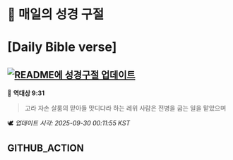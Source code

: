 # 🙏 매일의 성경 구절
# [Daily Bible verse]
## [![README에 성경구절 업데이트](https://github.com/DONGSUKA/first_test/actions/workflows/update-readme-bible.yml/badge.svg)](https://github.com/DONGSUKA/first_test/actions/workflows/update-readme-bible.yml)
<!-- START_BIBLE_VERSE -->
📖 **역대상 9:31**
> 고라 자손 살룸의 맏아들 맛디댜라 하는 레위 사람은 전병을 굽는 일을 맡았으며

🕊️ _업데이트 시각: 2025-09-30 00:11:55 KST_
  <!-- END_BIBLE_VERSE -->
## GITHUB_ACTION
